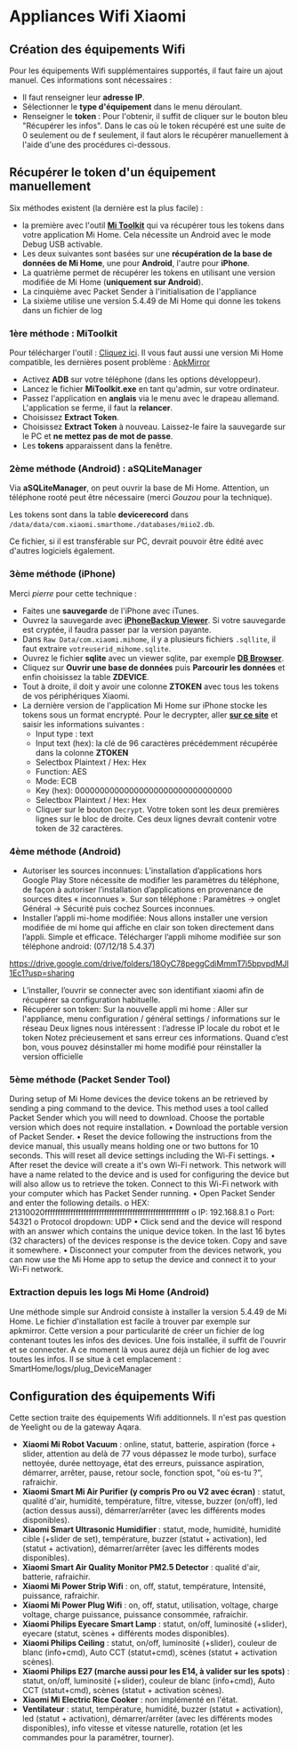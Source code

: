 # Appliances Wifi Xiaomi

## Création des équipements Wifi

Pour les équipements Wifi supplémentaires supportés, il faut faire un ajout manuel. Ces informations sont nécessaires :
* Il faut renseigner leur **adresse IP**.
* Sélectionner le **type d'équipement** dans le menu déroulant.
* Renseigner le **token** : Pour l'obtenir, il suffit de cliquer sur le bouton bleu "Récupérer les infos". Dans le cas où le token récupéré est une suite de 0 seulement ou de f seulement, il faut alors le récupérer manuellement à l'aide d'une des procédures ci-dessous.

## Récupérer le token d'un équipement manuellement

Six méthodes existent (la dernière est la plus facile) :
* la première avec l'outil **[Mi Toolkit](https://github.com/ultrara1n/MiToolkit)** qui va récupérer tous les tokens dans votre application Mi Home. Cela nécessite un Android avec le mode Debug USB activable.
* Les deux suivantes sont basées sur une **récupération de la base de données de Mi Home**, une pour **Android**, l'autre pour **iPhone**.
* La quatrième permet de récupérer les tokens en utilisant une version modifiée de Mi Home (**uniquement sur Android**).
* La cinquième avec Packet Sender à l'initialisation de l'appliance
* La sixième utilise une version 5.4.49 de Mi Home qui donne les tokens dans un fichier de log

### 1ère méthode : MiToolkit

Pour télécharger l'outil : [Cliquez ici](https://github.com/ultrara1n/MiToolkit/releases).
Il vous faut aussi une version Mi Home compatible, les dernières posent problème : [ApkMirror](https://www.apkmirror.com/apk/xiaomi-inc/mihome/mihome-5-0-19-release/)

* Activez **ADB** sur votre téléphone (dans les options développeur).
* Lancez le fichier **MiToolkit.exe** en tant qu'admin, sur votre ordinateur.
* Passez l'application en **anglais** via le menu avec le drapeau allemand. L'application se ferme, il faut la **relancer**.
* Choisissez **Extract Token**.
* Choisissez **Extract Token** à nouveau. Laissez-le faire la sauvegarde sur le PC et **ne mettez pas de mot de passe**.
* Les **tokens** apparaissent dans la fenêtre.

### 2ème méthode (Android) : aSQLiteManager

Via **aSQLiteManager**, on peut ouvrir la base de Mi Home. Attention, un téléphone rooté peut être nécessaire (merci _Gouzou_ pour la technique).

Les tokens sont dans la table **devicerecord** dans `/data/data/com.xiaomi.smarthome./databases/miio2.db`.

Ce fichier, si il est transférable sur PC, devrait pouvoir être édité avec d'autres logiciels également.

### 3ème méthode (iPhone)

Merci _pierre_ pour cette technique :

* Faites une **sauvegarde** de l'iPhone avec iTunes.
* Ouvrez la sauvegarde avec **[iPhoneBackup Viewer](http://www.imactools.com/iphonebackupviewer/)**. Si votre sauvegarde est cryptée, il faudra passer par la version payante.
* Dans `Raw Data/com.xiaomi.mihome`, il y a plusieurs fichiers `.sqllite`, il faut extraire `votreuserid_mihome.sqlite`.
* Ouvrez le fichier **sqlite** avec un viewer sqlite, par exemple **[DB Browser](http://sqlitebrowser.org)**.
* Cliquez sur **Ouvrir une base de données** puis **Parcourir les données** et enfin choisissez la table **ZDEVICE**.
* Tout à droite, il doit y avoir une colonne **ZTOKEN** avec tous les tokens de vos périphériques Xiaomi.
* La dernière version de l'application Mi Home sur iPhone stocke les tokens sous un format encrypté. Pour le decrypter, aller **[sur ce site](http://aes.online-domain-tools.com/)** et saisir les informations suivantes : 
  * Input type : text
  * Input text (hex): la clé de 96 caractères précédemment récupérée dans la colonne **ZTOKEN**
  * Selectbox Plaintext / Hex: Hex
  * Function: AES
  * Mode: ECB
  * Key (hex): 00000000000000000000000000000000
  * Selectbox Plaintext / Hex: Hex
  * Cliquer sur le bouton `Decrypt`. Votre token sont les deux premières lignes sur le bloc de droite. Ces deux lignes devrait contenir votre token de 32 caractères.

### 4ème méthode (Android)
* Autoriser les sources inconnues:
 L’installation d’applications hors Google Play Store nécessite de modifier les paramètres du téléphone, de façon à autoriser l’installation d’applications en provenance de sources dites « inconnues ».
 Sur son téléphone : Paramètres → onglet Général → Sécurité puis cochez Sources inconnues.
* Installer l’appli mi-home modifiée:
 Nous allons installer une version modifiée de mi home qui affiche en clair son token directement dans l’appli. Simple et efficace.
 Télécharger l’appli mihome modifiée sur son téléphone android: (07/12/18 5.4.37)

 https://drive.google.com/drive/folders/18OyC78peggCdiMmmT7i5bpvpdMJl1Ec1?usp=sharing

* L’installer, l’ouvrir se connecter avec son identifiant xiaomi afin de récupérer sa configuration habituelle.
* Récupérer son token:
 Sur la nouvelle appli mi home : Aller sur l'appliance, menu configuration / général settings / informations sur le réseau
 Deux lignes nous intéressent : l’adresse IP locale du robot et le token
 Notez précieusement et sans erreur ces informations. Quand c’est bon, vous pouvez désinstaller mi home modifié pour réinstaller la version officielle
 
### 5ème méthode (Packet Sender Tool)
During setup of Mi Home devices the device tokens an be retrieved by sending a ping command to the device. This method uses a tool called Packet Sender which you will need to download. Choose the portable version which does not require installation.
• Download the portable version of Packet Sender.
• Reset the device following the instructions from the device manual, this usually means holding one or two buttons for 10 seconds. This will reset all device settings including the Wi-Fi settings.
• After reset the device will create a it's own Wi-Fi network. This network will have a name related to the device and is used for configuring the device but will also allow us to retrieve the token. Connect to this Wi-Fi network with your computer which has Packet Sender running.
• Open Packet Sender and enter the following details.
o HEX: 21310020ffffffffffffffffffffffffffffffffffffffffffffffffffffffff
o IP: 192.168.8.1
o Port: 54321
o Protocol dropdown: UDP
• Click send and the device will respond with an answer which contains the unique device token. In the last 16 bytes (32 characters) of the devices response is the device token. Copy and save it somewhere.
• Disconnect your computer from the devices network, you can now use the Mi Home app to setup the device and connect it to your Wi-Fi network.


### Extraction depuis les logs Mi Home (Android)

Une méthode simple sur Android consiste à installer la version 5.4.49 de Mi Home. Le fichier d'installation est facile à trouver par exemple sur apkmirror. Cette version a pour particularité de créer un fichier de log contenant toutes les infos des devices.
Une fois installée, il suffit de l'ouvrir et se connecter. A ce moment là vous aurez déjà un fichier de log avec toutes les infos. Il se situe à cet emplacement : SmartHome/logs/plug_DeviceManager

## Configuration des équipements Wifi

Cette section traite des équipements Wifi additionnels. Il n'est pas question de Yeelight ou de la gateway Aqara.

* **Xiaomi Mi Robot Vacuum** : online, statut, batterie, aspiration (force + slider, attention au delà de 77 vous dépassez le mode turbo), surface nettoyée, durée nettoyage, état des erreurs, puissance aspiration, démarrer, arrêter, pause, retour socle, fonction spot, "où es-tu ?", rafraichir.
* **Xiaomi Smart Mi Air Purifier (y compris Pro ou V2 avec écran)** : statut, qualité d'air, humidité, température, filtre, vitesse, buzzer (on/off), led (action dessus aussi), démarrer/arrêter (avec les différents modes disponibles).
* **Xiaomi Smart Ultrasonic Humidifier** : statut, mode, humidité, humidité cible (+slider de set), température, buzzer (statut + activation), led (statut + activation), démarrer/arrêter (avec les différents modes disponibles).
* **Xiaomi Smart Air Quality Monitor PM2.5 Detector** : qualité d'air, batterie, rafraichir.
* **Xiaomi Mi Power Strip Wifi** : on, off, statut, température, Intensité, puissance, rafraichir.
* **Xiaomi Mi Power Plug Wifi** : on, off, statut, utilisation, voltage, charge voltage, charge puissance, puissance consommée, rafraichir.
* **Xiaomi Philips Eyecare Smart Lamp** : statut, on/off, luminosité (+slider), eyecare (statut, scènes + différents modes disponibles).
* **Xiaomi Philips Ceiling** : statut, on/off, luminosité (+slider), couleur de blanc (info+cmd), Auto CCT (statut+cmd), scènes (statut + activation scènes).
* **Xiaomi Philips E27 (marche aussi pour les E14, à valider sur les spots)** : statut, on/off, luminosité (+slider), couleur de blanc (info+cmd), Auto CCT (statut+cmd), scènes (statut + activation scènes).
* **Xiaomi Mi Electric Rice Cooker** : non implémenté en l'état.
* **Ventilateur** : statut, température, humidité, buzzer (statut + activation), led (statut + activation), démarrer/arrêter (avec les différents modes disponibles), info vitesse et vitesse naturelle, rotation (et les commandes pour la paramétrer, tourner).
